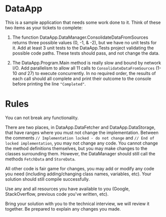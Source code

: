 # DataApp 

This is a sample application that needs some work done to it.  Think of these two items as your tickets to complete:

1. The function DataApp.DataManager.ConsolidateDataFromSources returns three possible values (0, -1, & -2), but we have no unit tests for it.  Add at least 3 unit tests to the DataApp.Tests project validating the possible code paths.  These tests should pass, and not change the data.

2. The DataApp.Program.Main method is really slow and bound by network I/O.  Add parallelism to allow all 11 calls to `ConsolidateDataFromSources` (1-10 *and* 27) to execute concurrently.  In no required order, the results of each call should all complete and print their outcome to the console before printing the line `"Completed"`.


# Rules

You can not break any functionality.

There are two places, in DataApp.DataFetcher and DataApp.DataStorage, that have ranges where you must not change the implementation. Between the comments `// Implementation locked - do not change` and `// End of locked implementation`, you may not change any code.  You cannot change the method definitions themselves, but you may make changes to the classes surrounding them.  However, the DataManager should still call the methods `FetchData` and `StoreData`.

All other code is fair game for changes, you may add or modify any code you need (including adding/changing class names, variables, etc).  Your solution should still compile successfully.

Use any and all resources you have available to you (Google, StackOverflow, previous code you've written, etc).

Bring your solution with you to the technical interview, we will review it together.  Be prepared to explain any changes you made.
